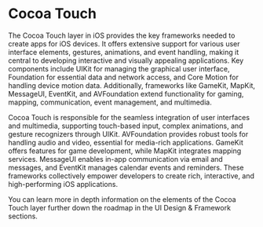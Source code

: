 # Cocoa Touch

The Cocoa Touch layer in iOS provides the key frameworks needed to create apps for iOS devices. It offers extensive support for various user interface elements, gestures, animations, and event handling, making it central to developing interactive and visually appealing applications. Key components include UIKit for managing the graphical user interface, Foundation for essential data and network access, and Core Motion for handling device motion data. Additionally, frameworks like GameKit, MapKit, MessageUI, EventKit, and AVFoundation extend functionality for gaming, mapping, communication, event management, and multimedia.

Cocoa Touch is responsible for the seamless integration of user interfaces and multimedia, supporting touch-based input, complex animations, and gesture recognizers through UIKit. AVFoundation provides robust tools for handling audio and video, essential for media-rich applications. GameKit offers features for game development, while MapKit integrates mapping services. MessageUI enables in-app communication via email and messages, and EventKit manages calendar events and reminders. These frameworks collectively empower developers to create rich, interactive, and high-performing iOS applications.

You can learn more in depth information on the elements of the Cocoa Touch layer further down the roadmap in the UI Design & Framework sections.